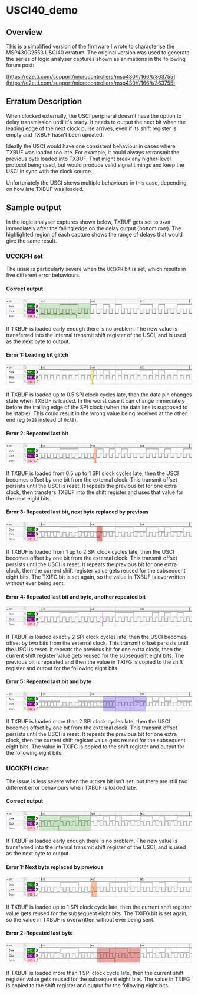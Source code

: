 # USCI40_demo

## Overview

This is a simplified version of the firmware I wrote to characterise the MSP430G2553 USCI40 erratum. The original version was used to generate the series of logic analyser captures shown as animations in the following forum post:

[https://e2e.ti.com/support/microcontrollers/msp430/f/166/t/363755](https://e2e.ti.com/support/microcontrollers/msp430/f/166/t/363755)

## Erratum Description

When clocked externally, the USCI peripheral doesn't have the option to delay transmission until it's ready. It needs to output the next bit when the leading edge of the next clock pulse arrives, even if its shift register is empty and TXBUF hasn't been updated.

Ideally the USCI would have one consistent behaviour in cases where TXBUF was loaded too late. For example, it could always retransmit the previous byte loaded into TXBUF. That might break any higher-level protocol being used, but would produce valid signal timings and keep the USCI in sync with the clock source.

Unfortunately the USCI shows multiple behaviours in this case, depending on how late TXBUF was loaded.

## Sample output

In the logic analyser captures shown below, TXBUF gets set to `0xA8` immediately after the falling edge on the delay output (bottom row). The highlighted region of each capture shows the range of delays that would give the same result.

### UCCKPH set

The issue is particularly severe when the `UCCKPH` bit is set, which results in five different error behaviours.

#### Correct output

[![captureA](assets/images/UCCKPH1_Correct.png "UCCKPH set, correct output")](assets/images/UCCKPH1_Correct.png)

If TXBUF is loaded early enough there is no problem. The new value is transferred into the internal transmit shift register of the USCI, and is used as the next byte to output. 

#### Error 1: Leading bit glitch

[![captureB](assets/images/UCCKPH1_Error1.png "UCCKPH set, error 1")](assets/images/UCCKPH1_Error1.png)

If TXBUF is loaded up to 0.5 SPI clock cycles late, then the data pin changes state when TXBUF is loaded. In the worst case it can change immediately before the trailing edge of the SPI clock (when the data line is supposed to be stable). This could result in the wrong value being received at the other end (eg `0x28` instead of `0xA8`).

#### Error 2: Repeated last bit

[![captureC](assets/images/UCCKPH1_Error2.png "UCCKPH set, error 2")](assets/images/UCCKPH1_Error2.png)

If TXBUF is loaded from 0.5 up to 1 SPI clock cycles late, then the USCI becomes offset by one bit from the external clock. This transmit offset persists until the USCI is reset. It repeats the previous bit for one extra clock, then transfers TXBUF into the shift register and uses that value for the next eight bits.

#### Error 3: Repeated last bit, next byte replaced by previous

[![captureD](assets/images/UCCKPH1_Error3.png "UCCKPH set, error 3")](assets/images/UCCKPH1_Error3.png)

If TXBUF is loaded from 1 up to 2 SPI clock cycles late, then the USCI becomes offset by one bit from the external clock. This transmit offset persists until the USCI is reset. It repeats the previous bit for one extra clock, then the current shift register value gets reused for the subsequent eight bits. The TXIFG bit is set again, so the value in TXBUF is overwritten without ever being sent. 

#### Error 4: Repeated last bit and byte, another repeated bit

[![captureE](assets/images/UCCKPH1_Error4.png "UCCKPH set, error 4")](assets/images/UCCKPH1_Error4.png)

If TXBUF is loaded exactly 2 SPI clock cycles late, then the USCI becomes offset by two bits from the external clock. This transmit offset persists until the USCI is reset. It repeats the previous bit for one extra clock, then the current shift register value gets reused for the subsequent eight bits. The previous bit is repeated and then the value in TXIFG is copied to the shift register and output for the following eight bits.

#### Error 5: Repeated last bit and byte

[![captureF](assets/images/UCCKPH1_Error5.png "UCCKPH set, error 5")](assets/images/UCCKPH1_Error5.png)

If TXBUF is loaded more than 2 SPI clock cycles late, then the USCI becomes offset by one bit from the external clock. This transmit offset persists until the USCI is reset. It repeats the previous bit for one extra clock, then the current shift register value gets reused for the subsequent eight bits. The value in TXIFG is copied to the shift register and output for the following eight bits.

### UCCKPH clear

The issue is less severe when the `UCCKPH` bit isn't set, but there are still two different error behaviours when TXBUF is loaded late.

#### Correct output

[![CaptureA](assets/images/UCCKPH0_Correct.png "UCCKPH clear, correct output")](assets/images/UCCKPH0_Correct.png)

If TXBUF is loaded early enough there is no problem. The new value is transferred into the internal transmit shift register of the USCI, and is used as the next byte to output. 

#### Error 1: Next byte replaced by previous

[![CaptureB](assets/images/UCCKPH0_Error1.png "UCCKPH clear, error 1")](assets/images/UCCKPH0_Error1.png)

If TXBUF is loaded up to 1 SPI clock cycle late, then the current shift register value gets reused for the subsequent eight bits. The TXIFG bit is set again, so the value in TXBUF is overwritten without ever being sent. 

#### Error 2: Repeated last byte

[![CaptureC](assets/images/UCCKPH0_Error2.png "UCCKPH clear, error 2")](assets/images/UCCKPH0_Error2.png)

If TXBUF is loaded more than 1 SPI clock cycle late, then the current shift register value gets reused for the subsequent eight bits. The value in TXIFG is copied to the shift register and output for the following eight bits.
